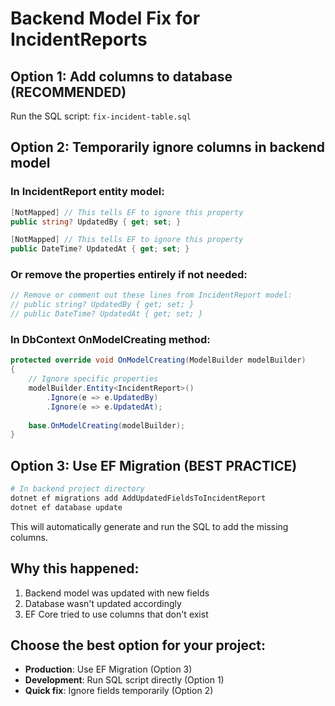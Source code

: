 # Backend Model Fix for IncidentReports

## Option 1: Add columns to database (RECOMMENDED)
Run the SQL script: `fix-incident-table.sql`

## Option 2: Temporarily ignore columns in backend model

### In IncidentReport entity model:
```csharp
[NotMapped] // This tells EF to ignore this property
public string? UpdatedBy { get; set; }

[NotMapped] // This tells EF to ignore this property  
public DateTime? UpdatedAt { get; set; }
```

### Or remove the properties entirely if not needed:
```csharp
// Remove or comment out these lines from IncidentReport model:
// public string? UpdatedBy { get; set; }
// public DateTime? UpdatedAt { get; set; }
```

### In DbContext OnModelCreating method:
```csharp
protected override void OnModelCreating(ModelBuilder modelBuilder)
{
    // Ignore specific properties
    modelBuilder.Entity<IncidentReport>()
        .Ignore(e => e.UpdatedBy)
        .Ignore(e => e.UpdatedAt);
        
    base.OnModelCreating(modelBuilder);
}
```

## Option 3: Use EF Migration (BEST PRACTICE)
```bash
# In backend project directory
dotnet ef migrations add AddUpdatedFieldsToIncidentReport
dotnet ef database update
```

This will automatically generate and run the SQL to add the missing columns.

## Why this happened:
1. Backend model was updated with new fields
2. Database wasn't updated accordingly
3. EF Core tried to use columns that don't exist

## Choose the best option for your project:
- **Production**: Use EF Migration (Option 3)
- **Development**: Run SQL script directly (Option 1)  
- **Quick fix**: Ignore fields temporarily (Option 2)